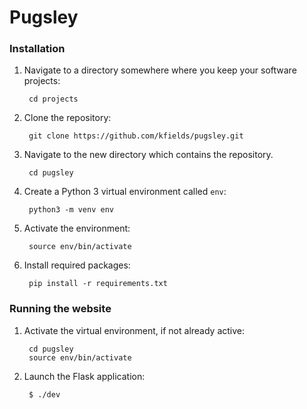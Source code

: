 # Pugsley

### Installation

1. Navigate to a directory somewhere where you keep your software projects:

        cd projects

2. Clone the repository:

        git clone https://github.com/kfields/pugsley.git
        
3. Navigate to the new directory which contains the repository.

        cd pugsley

4. Create a Python 3 virtual environment called `env`:

        python3 -m venv env
        
5. Activate the environment:

        source env/bin/activate
        
6. Install required packages:

        pip install -r requirements.txt


### Running the website

1. Activate the virtual environment, if not already active:

        cd pugsley
        source env/bin/activate
        
2. Launch the Flask application:

        $ ./dev
